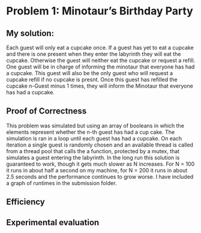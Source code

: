 # Problem 1: Minotaur’s Birthday Party
## My solution: <br>
Each guest will only eat a cupcake once. If a guest has yet to eat a cupcake and there is one present when they enter the labyrinth they will eat the cupcake. Otherwise the guest will neither eat the cupcake or request a refill. <br>
One guest will be in charge of informing the minotaur that everyone has had a cupcake. This guest will also be the only guest who will request a cupcake refill if no cupcake is presnt. Once this guest has refilled the cupcake n-Guest minus 1 times, they will inform the Minotaur that everyone has had a cupcake. 
 
 
## Proof of Correctness
This problem was simulated but using an array of booleans in which the elements represent whether the n-th guest has had a cup cake. The simulation is ran in a loop until each guest has had a cupcake. On each iteration a single guest is randomly chosen and an available thread is called from a thread pool that calls the a function, protected by a mutex, that simulates a guest entering the labyrinth.
In the long run this solution is guaranteed to work, though it gets much slower as N increases. For N = 100 it runs in about half a second on my machine, for N = 200 it runs in about 2.5 seconds and the performance continues to grow worse. I have included a graph of runtimes in the submission folder.

## Efficiency


## Experimental evaluation
